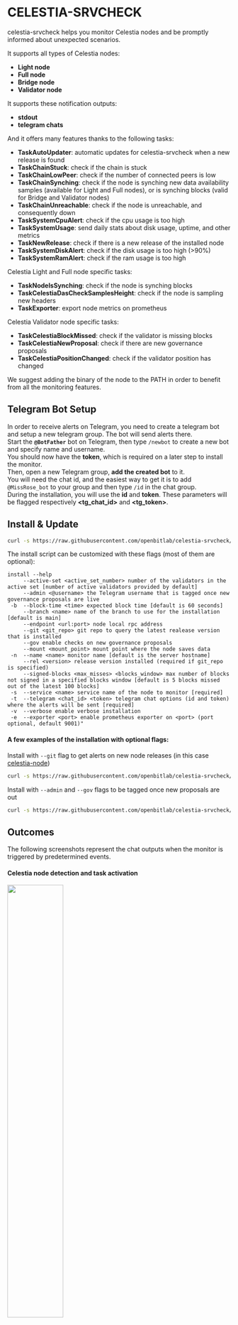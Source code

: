 # CELESTIA-SRVCHECK

celestia-srvcheck helps you monitor Celestia nodes and be promptly informed about unexpected scenarios.

It supports all types of Celestia nodes:
- **Light node**
- **Full node**
- **Bridge node**
- **Validator node**

It supports these notification outputs:
- **stdout**
- **telegram chats**

And it offers many features thanks to the following tasks:
- **TaskAutoUpdater**: automatic updates for celestia-srvcheck when a new release is found
- **TaskChainStuck**: check if the chain is stuck
- **TaskChainLowPeer**: check if the number of connected peers is low
- **TaskChainSynching**: check if the node is synching new data availability samples (available for Light and Full nodes), or is synching blocks (valid for Bridge and Validator nodes)
- **TaskChainUnreachable**: check if the node is unreachable, and consequently down
- **TaskSystemCpuAlert**: check if the cpu usage is too high
- **TaskSystemUsage**: send daily stats about disk usage, uptime, and other metrics
- **TaskNewRelease**: check if there is a new release of the installed node
- **TaskSystemDiskAlert**: check if the disk usage is too high (>90%)
- **TaskSystemRamAlert**: check if the ram usage is too high

Celestia Light and Full node specific tasks:
- **TaskNodeIsSynching**: check if the node is synching blocks
- **TaskCelestiaDasCheckSamplesHeight**: check if the node is sampling new headers
- **TaskExporter**: export node metrics on prometheus

Celestia Validator node specific tasks:
- **TaskCelestiaBlockMissed**: check if the validator is missing blocks
- **TaskCelestiaNewProposal**: check if there are new governance proposals
- **TaskCelestiaPositionChanged**: check if the validator position has changed

We suggest adding the binary of the node to the PATH in order to benefit from all the monitoring features. 

## Telegram Bot Setup

In order to receive alerts on Telegram, you need to create a telegram bot and setup a new telegram group. The bot will send alerts there.<br>
Start the **`@BotFather`** bot on Telegram, then type `/newbot` to create a new bot and specify name and username.<br>
You should now have the **token**, which is required on a later step to install the monitor.<br>
Then, open a new Telegram group, **add the created bot** to it.<br>
You will need the chat id, and the easiest way to get it is to add `@MissRose_bot` to your group and then type `/id` in the chat group.<br>
During the installation, you will use the **id** and **token**. These parameters will be flagged respectively **<tg_chat_id>** and **<tg_token>**.


## Install & Update

```bash 
curl -s https://raw.githubusercontent.com/openbitlab/celestia-srvcheck/main/install.sh | bash -s -- -t <tg_chat_id> <tg_token> -s <service_name> <optional_flags>
```

The install script can be customized with these flags (most of them are optional):

```
install --help
     --active-set <active_set_number> number of the validators in the active set [number of active validators provided by default]
     --admin <@username> the Telegram username that is tagged once new governance proposals are live
 -b  --block-time <time> expected block time [default is 60 seconds]
     --branch <name> name of the branch to use for the installation [default is main]
     --endpoint <url:port> node local rpc address
     --git <git_repo> git repo to query the latest realease version that is installed
     --gov enable checks on new governance proposals
     --mount <mount_point> mount point where the node saves data
 -n  --name <name> monitor name [default is the server hostname]
     --rel <version> release version installed (required if git_repo is specified)
     --signed-blocks <max_misses> <blocks_window> max number of blocks not signed in a specified blocks window [default is 5 blocks missed out of the latest 100 blocks]
 -s  --service <name> service name of the node to monitor [required]
 -t  --telegram <chat_id> <token> telegram chat options (id and token) where the alerts will be sent [required]
 -v  --verbose enable verbose installation
 -e  --exporter <port> enable prometheus exporter on <port> (port optional, default 9001)"
```

#### A few examples of the installation with optional flags:

Install with `--git` flag to get alerts on new node releases (in this case [celestia-node](https://github.com/celestiaorg/celestia-node))

```bash 
curl -s https://raw.githubusercontent.com/openbitlab/celestia-srvcheck/main/install.sh | bash -s -- -t <tg_chat_id> <tg_token> -s <service_name> --git celestiaorg/celestia-node
```

Install with `--admin` and `--gov` flags to be tagged once new proposals are out

```bash 
curl -s https://raw.githubusercontent.com/openbitlab/celestia-srvcheck/main/install.sh | bash -s -- -t <tg_chat_id> <tg_token> -s <service_name> --admin @MyTelegramUsername --gov
```

## Outcomes

The following screenshots represent the chat outputs when the monitor is triggered by predetermined events.

#### Celestia node detection and task activation

<img width=50% src="https://user-images.githubusercontent.com/49374667/230424648-11471db6-25fc-4cde-83c8-60778681b915.jpg" />

#### Daily stats

<img width=50% src="https://user-images.githubusercontent.com/49374667/230424699-42fdb043-e2d8-4a20-8e08-399d03893b9d.jpg" />

#### System usage charts (in the last month or since node setup)

<img width=75% src="https://user-images.githubusercontent.com/49374667/230424743-45776691-0442-46b2-a1db-ac9260b1f68d.jpg" />

## Customize Configuration
Edit /etc/srvcheck.conf:

```
; telegram notifications 
[notification.telegram]
enabled = true
apiToken = 
chatIds = 

; a dummy notification wich prints to stdout
[notification.dummy]
enabled = true

; chain settings
[chain]
; name to be displayed on notifications
name = 
; chain type (e.g. "tendermint" | "substrate")
type = 
; systemd service name
service = 
; endpoint uri, if different from default
endpoint = 
; block time
blockTime =
activeSet = 
thresholdNotsigned = 
blockWindow = 
; Github repository (org/repo)
ghRepository = 
; software version
localVersion = 
; mount point
mountPoint = 

; task specific settings
[tasks]
; comma separated list of disabled tasks
disabled = TaskTendermintNewProposal
; enable auto recovery
autoRecover = true 
; Governance administrator (proposal voting, with @), optional
govAdmin =
; Prometheus exporter port
exporterPort =
```

## Prometheus custom exporter: metrics
A custom exporter has been developed to export metrics related to Celestia node with a fixed scraping frequency of 15s, specifically the following metrics are exported:

| Name | Description | Type |
|--|--|--|
| peers_count | Number of peers connected to the node | Guage |
| node_height | Node height | Guage |
| network_height | Network height | Guage |
| out_of_sync_counter | Incremental value to indicate how many times the node result in syncing state | Counter |
| first_header | Height of the first processed header in the latest block range  | Guage |
| latest_header | Height of the latest processed header in the latest block range | Guage |
| finished_s | Processing time of the latest block range | Guage |
| errors | Number of errors encountered during the processing of the latest block range | Guage |

## Credits

Made with love by the [Openbitlab](https://openbitlab.com) team

## License

Read the LICENSE file.
